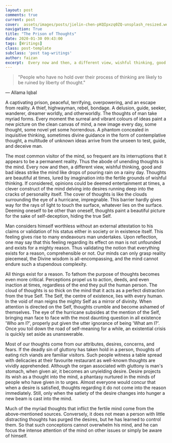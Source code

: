 ```yaml
---
layout: post
comments: true
current: post
cover:  assets/images/posts/jielin-chen-pKQIpxzq0ZQ-unsplash_resized.webp
navigation: True
title: "The Prison of Thoughts"
date: 2020-01-30 09:43:00
tags: [Writings]
class: post-template
subclass: 'post tag-writings'
author: faizan
excerpt:  Every now and then, a different view, wishful thinking, good and bad ideas strike the mind like drops of pouring rain on a rainy day.
---
```

> "People who have no hold over their process of thinking are likely to be ruined by liberty of thought."

― Allama Iqbal

A captivating prison, peaceful, terrifying, overpowering, and an escape from reality. A thief, highwayman, rebel, bondage. A delusion, guide, seeker, wanderer, dreamer worldly, and otherworldly. The thoughts of man take myriad forms. Every moment the surreal and vibrant colours of ideas paint a new picture on the clean canvas of mind, a new image every day, some thought, some novel yet some horrendous. A phantom concealed in inquisitive thinking, sometimes divine guidance in the form of contemplative thought, a multitude of unknown ideas arrive from the unseen to test, guide, and deceive man.

The most common visitor of the mind, so frequent are its interruptions that it appears to be a permanent reality. Thus the abode of unending thoughts is the mind. Every now and then, a different view, wishful thinking, good and bad ideas strike the mind like drops of pouring rain on a rainy day. Thoughts are beautiful at times, lured by imagination into the fertile grounds of wishful thinking. If considered, opinions could be deemed entertainment at times, a clever construct of the mind delving into desires running deep into the cracks of personality itself. The cover of thoughts is like the clouds surrounding the eye of a hurricane, impregnable. This barrier hardly gives way for the rays of light to touch the surface, whatever lies on the surface. Deeming oneself to be other than oneself, thoughts paint a beautiful picture for the sake of self-deception, hiding the true Self. 

Man considers himself worthless without an external attestation to his claims or validation of his status either in society or in existence itself. This feeling gives rise to many endeavours man undertakes. Upon reflection, one may say that this feeling regarding its effect on man is not unfounded and exists for a mighty reason. Thus validating the notion that everything exists for a reason, comprehensible or not. Our minds can only grasp reality piecemeal, the Divine wisdom is all-encompassing, and the mind cannot endure such a stupendous complexity. 

All things exist for a reason. To fathom the purpose of thoughts becomes even more critical. Perceptions propel us to action, deeds, and even inaction at times, regardless of the end they pull the human person. The cloud of thoughts is so thick on the mind that it acts as a perfect distraction from the true Self. The Self, the centre of existence, lies with every human. In the void of man reigns the mighty Self as a mirror of divinity. When attention is directed on the Self, thoughts crumble and become ashamed of themselves. The eye of the hurricane subsides at the mention of the Self, bringing man face to face with the most daunting question in all existence 'Who am I?', properly put given the utter ignorance of being 'What am I?'. Once you toil down the road of self-meaning for a while, an existential crisis is quickly set aside as unanswerable.

Most of our thoughts come from our attributes, desires, concerns, and fears. If the deadly sin of gluttony has taken hold in a person, thoughts of eating rich viands are familiar visitors. Such people witness a table spread with delicacies at their favourite restaurant as well-known thoughts are vividly apprehended. Although the organ associated with gluttony is man's stomach, when given air, it becomes an unyielding desire. Desire projects its wish as a thought into the mind, a phantasy nurtured in the minds of people who have given in to urges. Almost everyone would concur that when a desire is satisfied, thoughts regarding it do not come into the reason immediately. Still, only when the satiety of the desire changes into hunger a new beam is cast into the mind.

Much of the myriad thoughts that inflict the fertile mind come from the above-mentioned sources. Conversely, it does not mean a person with little distracting thoughts has purged the desires, but he has learned to control them. So that such conceptions cannot overwhelm his mind, and he can focus the intense attention of the mind on other issues or simply be aware of himself.